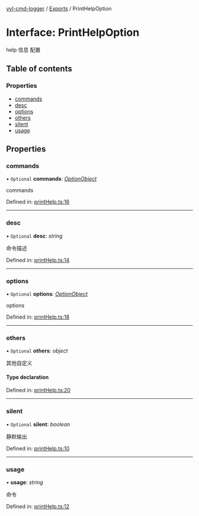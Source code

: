 [yyl-cmd-logger](../README.md) / [Exports](../modules.md) / PrintHelpOption

# Interface: PrintHelpOption

help 信息 配置

## Table of contents

### Properties

- [commands](printhelpoption.md#commands)
- [desc](printhelpoption.md#desc)
- [options](printhelpoption.md#options)
- [others](printhelpoption.md#others)
- [silent](printhelpoption.md#silent)
- [usage](printhelpoption.md#usage)

## Properties

### commands

• `Optional` **commands**: [*OptionObject*](optionobject.md)

commands

Defined in: [printHelp.ts:16](https://github.com/yyl-team/yyl-cmd-logger/blob/7328353/src/printHelp.ts#L16)

___

### desc

• `Optional` **desc**: *string*

命令描述

Defined in: [printHelp.ts:14](https://github.com/yyl-team/yyl-cmd-logger/blob/7328353/src/printHelp.ts#L14)

___

### options

• `Optional` **options**: [*OptionObject*](optionobject.md)

options

Defined in: [printHelp.ts:18](https://github.com/yyl-team/yyl-cmd-logger/blob/7328353/src/printHelp.ts#L18)

___

### others

• `Optional` **others**: *object*

其他自定义

#### Type declaration

Defined in: [printHelp.ts:20](https://github.com/yyl-team/yyl-cmd-logger/blob/7328353/src/printHelp.ts#L20)

___

### silent

• `Optional` **silent**: *boolean*

静默输出

Defined in: [printHelp.ts:10](https://github.com/yyl-team/yyl-cmd-logger/blob/7328353/src/printHelp.ts#L10)

___

### usage

• **usage**: *string*

命令

Defined in: [printHelp.ts:12](https://github.com/yyl-team/yyl-cmd-logger/blob/7328353/src/printHelp.ts#L12)
